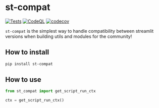 # st-compat
[![Tests](https://github.com/Wirg/st-compat/actions/workflows/tests.yml/badge.svg)](https://github.com/Wirg/st-compat/actions/workflows/tests.yml)
[![CodeQL](https://github.com/Wirg/st-compat/actions/workflows/codeql-analysis.yml/badge.svg)](https://github.com/Wirg/st-compat/actions/workflows/codeql-analysis.yml)
[![codecov](https://codecov.io/github/Wirg/st-compat/branch/main/graph/badge.svg?token=DSA23TOBWV)](https://codecov.io/github/Wirg/st-compat)

`st-compat` is the simplest way to handle compatibility between streamlit versions when building utils and modules for the community!

## How to install

```sh
pip install st-compat
```

## How to use

```python
from st_compat import get_script_run_ctx

ctx = get_script_run_ctx()
```
